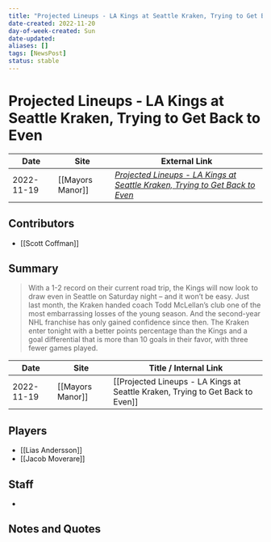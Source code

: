 ```yaml
---
title: "Projected Lineups - LA Kings at Seattle Kraken, Trying to Get Back to Even"
date-created: 2022-11-20
day-of-week-created: Sun
date-updated: 
aliases: []
tags: [NewsPost]
status: stable
---
```


# Projected Lineups - LA Kings at Seattle Kraken, Trying to Get Back to Even

| Date       | Site             | External Link                                                                                                                                                                            |
| ---------- | ---------------- | ---------------------------------------------------------------------------------------------------------------------------------------------------------------------------------------- |
| 2022-11-19 | [[Mayors Manor]] | [*Projected Lineups - LA Kings at Seattle Kraken, Trying to Get Back to Even*](https://mayorsmanor.com/2022/11/projected-lineups-la-kings-at-seattle-kraken-trying-to-get-back-to-even/) |

## Contributors
- [[Scott Coffman]]

## Summary
> With a 1-2 record on their current road trip, the Kings will now look to draw even in Seattle on Saturday night – and it won’t be easy. Just last month, the Kraken handed coach Todd McLellan’s club one of the most embarrassing losses of the young season. And the second-year NHL franchise has only gained confidence since then. The Kraken enter tonight with a better points percentage than the Kings and a goal differential that is more than 10 goals in their favor, with three fewer games played.

| Date       | Site             | Title / Internal Link                                                          |
| ---------- | ---------------- | ------------------------------------------------------------------------------ |
| 2022-11-19 | [[Mayors Manor]] | [[Projected Lineups - LA Kings at Seattle Kraken, Trying to Get Back to Even]] |

## Players
- [[Lias Andersson]]
- [[Jacob Moverare]]

## Staff
- 

## Notes and Quotes
> 

